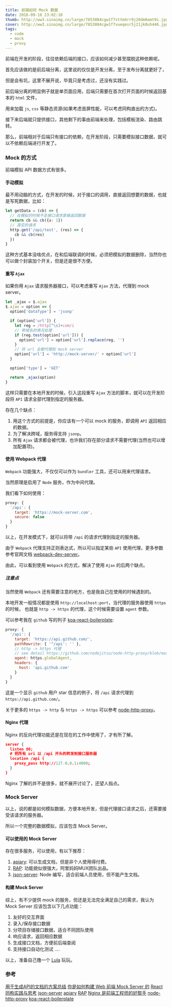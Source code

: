 ```yaml
---
title: 前端如何 Mock 数据
date: 2016-09-16 23:02:10
thumb: http://ww3.sinaimg.cn/large/7853084cgw1f7vttm4rr9j20dm0amt9i.jpg
cover: http://ww3.sinaimg.cn/large/7853084cgw1f7vueqesr5j21jk0uh446.jpg
tags:
  - code
  - mock
  - proxy
---
```


前端在开发的阶段，往往依赖后端的接口，应该如何减少甚至摆脱这种依赖呢。

<!-- more -->

首先应该做的是前后端分离，这里说的仅仅是开发分离，至于发布分离就更好了，

但是会有坑，这里不展开说，毕竟只是考虑过，还没有实践过。

前后端分离的明显例子就是单页面应用，后端只需要在首次打开页面的时候返回基本的 `html` 文件，

用来加载 `js`, `css` 等静态资源(如果考虑首屏性能，可以考虑同构直出的方式)。

接下来后端就只提供接口，其他剩下的事由前端来处理，包括模板渲染、路由跳转。

那么，前端相对于后端只有接口的依赖，在开发阶段，只需要模拟接口数据，就可以不依赖后端进行开发了。


### Mock 的方式

前端模拟 API 数据方式有很多。

#### 手动模拟

最不用动脑的方式，在开发的时候，对于接口的调用，直接返回想要的数据，也就是写死数据，比如：

```js
let getData = (cb) => {
  // 在模拟的时候不走接口请求直接返回数据
  return cb && cb({a: 1})
  // 真实的请求
  http.get('/api/test', (res) => {
    cb && cb(res)
  })
}
```

这种方式基本没啥优点，在和后端联调的时候，必须把模拟的数据删除，当然你也可以做个封装加个开关，但是还是很不方便。

#### 重写 `Ajax`

如果你用 `Ajax` 请求服务器接口，可以考虑重写 `Ajax` 方法，代理到 mock server。

```js
let _ajax = $.ajax
$.ajax = option => {
  option['dataType'] = 'jsonp'

  if (option['url']) {
    let reg = /http[^\s]+com/i
    // 带域名的情况处理
    if (reg.test(option['url'])) {
      option['url'] = option['url'].replace(reg, '')
    }
    // 将 url 全都代理到 mock server
    option['url'] = 'http://mock-server/' + option['url']
  }

  option['type'] = 'GET'

  return _ajax(option)
}
```

这样只需要在本地开发的时候，引入这段重写 `Ajax` 方法的脚本，就可以在开发阶段将 `API` 请求全部代理到指定的服务器。

存在几个缺点：

1. 用这个方式的前提是，你应该有一个可以 mock 的服务，即调用 `API` 返回相应的数据。
2. 为了解决跨域，服务得支持 `jsonp`。
3. 所有 `Ajax` 请求都会被代理，也许我们存在部分请求不需要代理(当然也可以增加配置项)。

#### 使用 Webpack 代理

`Webpack` 功能强大，不仅仅可以作为 `bundler` 工具，还可以用来代理请求。

当然原理是启用了 `Node` 服务，作为中间代理。

我们看下如何使用：

```js webpack.dev.config.js
proxy: {
  '/api': {
    target: 'https://mock-server.com',
    secure: false
  }
}
```

以上，在开发模式下，就可以将带 `/api` 的请求代理到指定的服务器。

由于 `Webpack` 代理支持正则表达式，所以可以指定某些 `API` 使用代理，更多参数参考官网文档 [webpack-dev-server](http://webpack.github.io/docs/webpack-dev-server.html#proxy)。

由此，可以看到使用 `Webpack` 的方式，解决了使用 `Ajax` 的后两个缺点。

##### 注意点

当然使用 `Webpack` 还有需要注意的地方，也是我自己在使用的时候遇到的。

本地开发一般情况都是使用 `http://localhost:port`，当代理的服务器使用 `https` 的时候，
也就是 `http -> https` 的代理，这个时候需要设置 `agent` 参数。

可以参考我在 `github` 写的列子 [koa-react-boilerplate](https://github.com/xwartz/koa-react-boilerplate):

```js
proxy: {
  '/api': {
    target: 'https://api.github.com/',
    pathRewrite: { '^/api': '' },
    // http -> https 代理
    // see detail https://github.com/nodejitsu/node-http-proxy/blob/master/examples/http/proxy-http-to-https.js
    agent: https.globalAgent,
    headers: {
      host: 'api.github.com'
    }
  }
}
```

这是一个显示 `github` 用户 star 信息的例子，将 `/api` 请求代理到 `https://api.github.com/`。

关于更多的 `https -> http` 与 `https -> https` 可以参考 [node-http-proxy](https://github.com/nodejitsu/node-http-proxy#using-https)。


#### Nginx 代理

Nginx 的反向代理功能还是在现在的工作中使用了，才有所了解。

```json nginx.conf 
server {
  listen 80;
  # 把所有 uri 以 /api 开头的转发到接口服务器
  location /api {
    proxy_pass http://127.0.0.1:4000;
  }
}
```

Nginx 了解的并不是很多，就不展开讨论了，还望人指点。


### Mock Server

以上，说的都是如何模拟数据，方便本地开发，但是代理接口请求之后，还需要接受该请求的服务器。

所以一个完整的数据模拟，应该包含 Mock Server。

#### 可以使用的 Mock Server

存在很多服务，可以使用，有以下推荐：

1. [apiary](https://apiary.io/): 可以生成文档，但是非个人使用得付费。
2. [RAP](https://github.com/thx/RAP): 功能貌似很强大，阿里妈妈MUX团队出品。
3. [json-server](https://github.com/typicode/json-server): Node 编写，适合前端人员使用，但不能产生文档。

#### 构建 Mock Server

综上，有不少提供 mock 的服务，但还是无法完全满足自己的需求，我认为 Mock Server 应该包含以下几点功能：

1. 友好的交互界面
2. 录入/保存接口数据
3. 分项目存储接口数据，适合不同团队使用
4. 响应请求，返回相应数据
5. 生成接口文档，方便前后端查阅
6. 支持接口自动化测试
....

以上，准备自己撸一个 [Lula](https://github.com/xwartz/lula) 玩玩。

### 参考

[用于生成API的文档的方案总结](https://cnodejs.org/topic/567d612c435249f221f53a89)
[你是如何构建 Web 前端 Mock Server 的](https://www.zhihu.com/question/35436669)
[React 同构实践与思考](https://zhuanlan.zhihu.com/p/20669111?refer=purerender)
[json-server](https://github.com/typicode/json-server)
[apiary](https://apiary.io/)
[RAP](https://github.com/thx/RAP)
[Nginx 是前端工程师的好帮手](http://www.restran.net/2015/08/19/nginx-frontend-helper/)
[node-http-proxy](https://github.com/nodejitsu/node-http-proxy#using-https) 
[koa-react-boilerplate](https://github.com/xwartz/koa-react-boilerplate)
